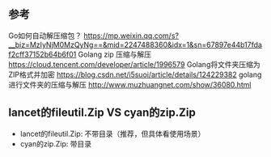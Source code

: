 ## 参考
Go如何自动解压缩包？
    https://mp.weixin.qq.com/s?__biz=MzIyNjM0MzQyNg==&mid=2247488360&idx=1&sn=67897e44b17fdaf2cff37152b64b6f01
Golang zip 压缩与解压
    https://cloud.tencent.com/developer/article/1996579
Golang将文件夹压缩为ZIP格式并加密
    https://blog.csdn.net/i5suoi/article/details/124229382
golang 进行文件夹的压缩与解压
    http://www.muzhuangnet.com/show/36080.html

## lancet的fileutil.Zip VS cyan的zip.Zip
* lancet的fileutil.Zip: 不带目录（推荐，但具体看使用场景）
* cyan的zip.Zip: 带目录
